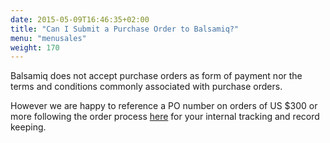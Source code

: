 ```yaml
---
date: 2015-05-09T16:46:35+02:00
title: "Can I Submit a Purchase Order to Balsamiq?"
menu: "menusales"
weight: 170
---
```


Balsamiq does not accept purchase orders as form of payment nor the terms and conditions commonly associated with purchase orders.

However we are happy to reference a PO number on orders of US $300 or more following the order process [here](/sales/ordering/) for your internal tracking and record keeping.
